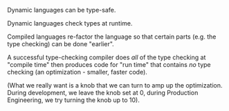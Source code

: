 Dynamic languages can be type-safe.

Dynamic languages check types at runtime.

Compiled languages re-factor the language so that certain parts (e.g. the type checking) can be done "earlier".

A successful type-checking compiler does *all* of the type checking at "compile time" then produces code for "run time" that contains *no* type checking (an optimization - smaller, faster code).

(What we really want is a knob that we can turn to amp up the optimization.  During development, we leave the knob set at 0, during Production Engineering, we try turning the knob up to 10).